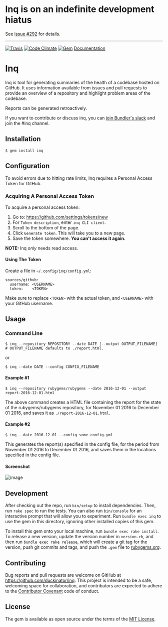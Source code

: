 # Inq is on an indefinite development hiatus

See [issue #292](https://github.com/duckinator/inq/issues/292) for details.

---

[![Travis](https://img.shields.io/travis/duckinator/inq.svg)](https://travis-ci.org/duckinator/inq)
[![Code Climate](https://img.shields.io/codeclimate/github/duckinator/inq.svg)](https://codeclimate.com/github/duckinator/inq)
[![Gem](https://img.shields.io/gem/v/inq.svg)](https://rubygems.org/gems/inq)
[Documentation](https://how-is.github.io)

# Inq

Inq is tool for generating summaries of the health of a codebase hosted on GitHub. It uses information available from issues and pull requests to provide an overview of a repository and highlight problem areas of the codebase.

Reports can be generated retroactively.

If you want to contribute or discuss inq, you can [join Bundler's slack](http://slack.bundler.io/) and join the #inq channel.

## Installation

    $ gem install inq

## Configuration

To avoid errors due to hitting rate limits, Inq requires a Personal
Access Token for GitHub.

### Acquiring A Personal Access Token

To acquire a personal access token:

1. Go to: https://github.com/settings/tokens/new
2. For `Token description`, enter `inq CLI client`.
3. Scroll to the bottom of the page.
4. Click `Generate token`. This will take you to a new page.
5. Save the token somewhere. **You can't access it again.**

**NOTE:** Inq _only_ needs read access.

#### Using The Token

Create a file in `~/.config/inq/config.yml`:

```
sources/github:
  username: <USERNAME>
  token:    <TOKEN>
```

Make sure to replace `<TOKEN>` with the actual token, and `<USERNAME>`
with your GitHub username.

## Usage

### Command Line

    $ inq --repository REPOSITORY --date DATE [--output OUTPUT_FILENAME]
    # OUTPUT_FILENAME defaults to ./report.html.

or

    $ inq --date DATE --config CONFIG_FILENAME

#### Example \#1

    $ inq --repository rubygems/rubygems --date 2016-12-01 --output report-2016-12-01.html

The above command creates a HTML file containing the report for the state of
the rubygems/rubygems repository, for November 01 2016 to
December 01 2016, and saves it as `./report-2016-12-01.html`.

#### Example \#2

    $ inq --date 2016-12-01 --config some-config.yml

This generates the report(s) specified in the config file, for the period
from November 01 2016 to December 01 2016, and saves them in the
locations specified in the config file.

#### Screenshot

![image](https://user-images.githubusercontent.com/211/55504154-89284180-5650-11e9-9a13-e03e9b83c749.png)

## Development

After checking out the repo, run `bin/setup` to install dependencies. Then, run `rake spec` to run the tests. You can also run `bin/console` for an interactive prompt that will allow you to experiment. Run `bundle exec inq` to use the gem in this directory, ignoring other installed copies of this gem.

To install this gem onto your local machine, run `bundle exec rake install`. To release a new version, update the version number in `version.rb`, and then run `bundle exec rake release`, which will create a git tag for the version, push git commits and tags, and push the `.gem` file to [rubygems.org](https://rubygems.org).

## Contributing

Bug reports and pull requests are welcome on GitHub at https://github.com/duckinator/inq. This project is intended to be a safe, welcoming space for collaboration, and contributors are expected to adhere to the [Contributor Covenant](http://contributor-covenant.org) code of conduct.

## License

The gem is available as open source under the terms of the [MIT License](http://opensource.org/licenses/MIT).
